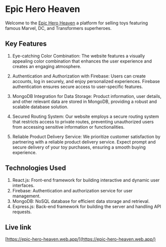 # Epic Hero Heaven

Welcome to the [Epic Hero Heaven](https://epic-hero-heaven.web.app/) a platform for selling toys featuring famous Marvel, DC, and Transformers superheroes.

## Key Features

1. Eye-catching Color Combination: The website features a visually appealing color combination that enhances the user experience and creates an engaging atmosphere.

2. Authentication and Authorization with Firebase: Users can create accounts, log in securely, and enjoy personalized experiences. Firebase authentication ensures secure access to user-specific features.

3. MongoDB Integration for Data Storage: Product information, user details, and other relevant data are stored in MongoDB, providing a robust and scalable database solution.

4. Secured Routing System: Our website employs a secure routing system that restricts access to private routes, preventing unauthorized users from accessing sensitive information or functionalities.

5. Reliable Product Delivery Service: We prioritize customer satisfaction by partnering with a reliable product delivery service. Expect prompt and secure delivery of your toy purchases, ensuring a smooth buying experience.

## Technologies Used

1. React.js: Front-end framework for building interactive and dynamic user interfaces.
2. Firebase: Authentication and authorization service for user management.
3. MongoDB: NoSQL database for efficient data storage and retrieval.
4. Express.js: Back-end framework for building the server and handling API requests.

## Live link

[https://epic-hero-heaven.web.app/](https://epic-hero-heaven.web.app/)
